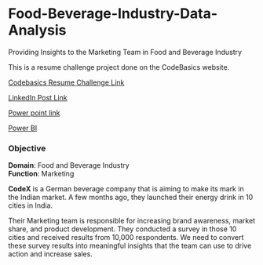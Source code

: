 # Food-Beverage-Industry-Data-Analysis
Providing Insights to the Marketing Team in Food and Beverage Industry

This is a resume challenge project done on the CodeBasics website.

[Codebasics Resume Challenge Link](https://codebasics.io/challenge/codebasics-resume-project-challenge)

[LinkedIn Post Link](https://www.linkedin.com/feed/update/urn:li:activity:7086410601744220160/)

[Power point link](https://krishnasahoo-my.sharepoint.com/:p:/r/personal/krishnasahoo_krishnasahoo_onmicrosoft_com/_layouts/15/Doc.aspx?sourcedoc=%7B01EB296C-D1A7-4319-93C8-B4FC01290E8D%7D&file=codex%20ppt%201.pptx&action=edit&mobileredirect=true&login_hint=KrishnaSahoo%40krishnasahoo.onmicrosoft.com&ct=1689531741127&wdOrigin=OFFICECOM-WEB.START.UPLOAD&cid=76ef9daf-79ff-4710-8819-88463a5feccf&wdPreviousSessionSrc=HarmonyWeb&wdPreviousSession=9d5f20c3-adf4-4b32-949f-4d6eb8f76b2e)

[Power BI](https://app.powerbi.com/groups/me/reports/ebcf3e4b-de82-4cc7-af27-9c346d2587be/ReportSectiond27e101a7013c22ddf33?experience=power-bi)


### Objective 
**Domain**: Food and Beverage Industry  
**Function**: Marketing  

**CodeX** is a German beverage company that is aiming to make its mark in the Indian market. A few months ago, they launched their energy drink in 10 cities in India.

Their Marketing team is responsible for increasing brand awareness, market share, and product development. They conducted a survey in those 10 cities and received results from 10,000 respondents.  We need to convert these survey results into meaningful insights that the team can use to drive action and increase sales.







